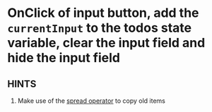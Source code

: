 # OnClick of input button, add the `currentInput` to the todos state variable, clear the input field and hide the input field

## HINTS

1. Make use of the [spread operator](https://developer.mozilla.org/en-US/docs/Web/JavaScript/Reference/Operators/Spread_syntax) to copy old items
